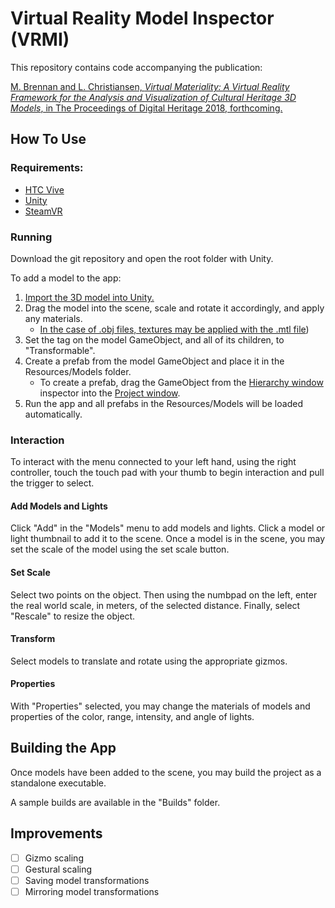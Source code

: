 # Virtual Reality Model Inspector (VRMI) #
This repository contains code accompanying the publication:

[M. Brennan and L. Christiansen, *Virtual Materiality: A Virtual Reality Framework for the Analysis and Visualization of Cultural Heritage 3D Models*, in The Proceedings of Digital Heritage 2018, forthcoming.](https://github.com/leifchri92/VR-Model-Inspector/tree/master/publication/Brennan_Christiansen_DH18.pdf)

## How To Use ##

### Requirements: ###
* [HTC Vive](https://www.vive.com/eu/)
* [Unity](https://unity3d.com/)
* [SteamVR](https://store.steampowered.com/steamvr)

### Running ###
Download the git repository and open the root folder with Unity.

To add a model to the app:
1. [Import the 3D model into Unity.](https://docs.unity3d.com/540/Documentation/Manual/HOWTO-importObject.html)
2. Drag the model into the scene, scale and rotate it accordingly, and apply any materials.
	* [In the case of .obj files, textures may be applied with the .mtl file](https://www.youtube.com/watch?v=uoxSUFdkv7Y))
3. Set the tag on the model GameObject, and all of its children, to "Transformable".
4. Create a prefab from the model GameObject and place it in the Resources/Models folder.
	* To create a prefab, drag the GameObject from the [Hierarchy window](https://docs.unity3d.com/Manual/Hierarchy.html) inspector into the [Project window](https://docs.unity3d.com/Manual/ProjectView.html).
5. Run the app and all prefabs in the Resources/Models will be loaded automatically.

### Interaction ###
To interact with the menu connected to your left hand, using the right controller, touch the touch pad with your thumb to begin interaction and pull the trigger to select.

#### Add Models and Lights ####
Click "Add" in the "Models" menu to add models and lights. Click a model or light thumbnail to add it to the scene. Once a model is in the scene, you may set the scale of the model using the set scale button.

#### Set Scale ####
Select two points on the object. Then using the numbpad on the left, enter the real world scale, in meters, of the selected distance. Finally, select "Rescale" to resize the object.

#### Transform ####
Select models to translate and rotate using the appropriate gizmos.

#### Properties ####
With "Properties" selected, you may change the materials of models and properties of the color, range, intensity, and angle of lights.

## Building the App ##
Once models have been added to the scene, you may build the project as a standalone executable.

A sample builds are available in the "Builds" folder.

## Improvements ##
- [ ] Gizmo scaling
- [ ] Gestural scaling
- [ ] Saving model transformations
- [ ] Mirroring model transformations
